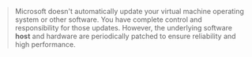 > Microsoft doesn't automatically update your virtual machine operating system or other software. 
> You have complete control and responsibility for those updates. 
> However, the underlying software **host** and hardware are periodically patched to ensure reliability and high performance.